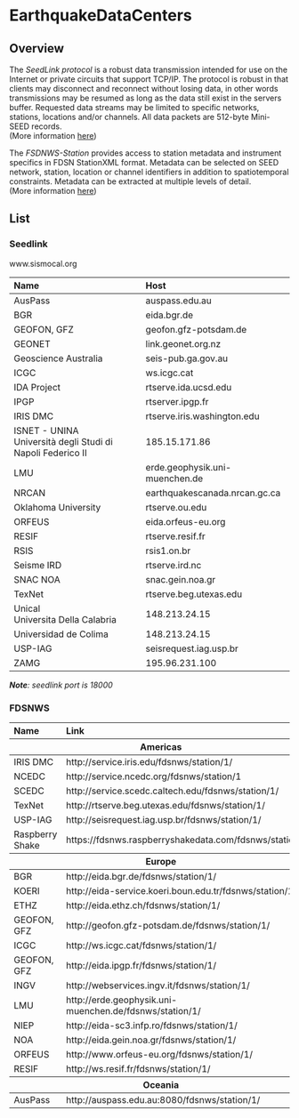 # EarthquakeDataCenters
## Overview
The *SeedLink protocol* is a robust data transmission intended for use on the Internet or private circuits that support TCP/IP. The protocol is robust in that clients may disconnect and reconnect without losing data, in other words transmissions may be resumed as long as the data still exist in the servers buffer. Requested data streams may be limited to specific networks, stations, locations and/or channels. All data packets are 512-byte Mini-SEED records.
<br>(More information [here](https://www.seiscomp.de/doc/apps/seedlink.html))

The *FSDNWS-Station* provides access to station metadata and instrument specifics in FDSN StationXML format. Metadata can be selected on SEED network, station, location or channel identifiers in addition to spatiotemporal constraints. Metadata can be extracted at multiple levels of detail.
<br>(More information [here](http://www.fdsn.org/webservices/))

## List

### Seedlink
<table>
	<thead>
		<tr><th align="left">Name</th><th align="left">Host</th></tr>
	</thead>
	<tbody>
		<tr><td align="left">AusPass</td><td align="left">auspass.edu.au</td></tr>
		<tr><td align="left">BGR</td><td align="left">eida.bgr.de</td></tr>
		<tr><td align="left">GEOFON, GFZ</td><td align="left">geofon.gfz-potsdam.de</td></tr>
    		<tr><td align="left">GEONET</td><td align="left">link.geonet.org.nz</td></tr>
		<tr><td align="left">Geoscience Australia</td><td align="left">seis-pub.ga.gov.au</td></tr>
		<tr><td align="left">ICGC</td><td align="left">ws.icgc.cat</td></tr>
		<tr><td align="left">IDA Project</td><td align="left">rtserve.ida.ucsd.edu</td></tr>
		<tr><td align="left">IPGP</td><td align="left">rtserver.ipgp.fr</td></tr>
		<tr><td align="left">IRIS DMC</td><td align="left">rtserve.iris.washington.edu</td></tr>
		<tr><td align="left">ISNET - UNINA<br>Università degli Studi di Napoli Federico II</td><td align="left">185.15.171.86</td></tr>
		<tr><td align="left">LMU</td><td align="left">erde.geophysik.uni-muenchen.de</td></tr>
		<tr><td align="left">NRCAN</td><td align="left">earthquakescanada.nrcan.gc.ca</td></tr>
		<tr><td align="left">Oklahoma University</td><td align="left">rtserve.ou.edu</td></tr>
		<tr><td align="left">ORFEUS</td><td align="left">eida.orfeus-eu.org</td></tr>
		<tr><td align="left">RESIF</td><td align="left">rtserve.resif.fr</td></tr>
		<tr><td align="left">RSIS</td><td align="left">rsis1.on.br</td></tr>
		<tr><td align="left">Seisme IRD</td><td align="left">rtserve.ird.nc</td></tr>
		<tr><td align="left">SNAC NOA</td><td align="left">snac.gein.noa.gr</td></tr>
		<tr><td align="left">TexNet</td><td align="left">rtserve.beg.utexas.edu</td></tr>
		www.sismocal.org
		<tr><td align="left">Unical<br>Universita Della Calabria</td><td align="left">148.213.24.15</td></tr>
		<tr><td align="left">Universidad de Colima</td><td align="left">148.213.24.15</td></tr>
		<tr><td align="left">USP-IAG</td><td align="left">seisrequest.iag.usp.br</td></tr>
		<tr><td align="left">ZAMG</td><td align="left">195.96.231.100</td></tr>
	</tbody>
</table>

***Note**: seedlink port is 18000*

### FDSNWS
<table>
	<thead>
		<tr><th align="left">Name</th><th align="left">Link</th></tr>
	</thead>
	<thead>
		<tr><th colspan="2" align="center">Americas</th></tr>
	</thead>
	<tbody>
		<tr><td align="left">IRIS DMC</td><td align="left">http://service.iris.edu/fdsnws/station/1/</td></tr>
		<tr><td align="left">NCEDC</td><td align="left">http://service.ncedc.org/fdsnws/station/1</td></tr>
		<tr><td align="left">SCEDC</td><td align="left">http://service.scedc.caltech.edu/fdsnws/station/1/</td></tr>
		<tr><td align="left">TexNet</td><td align="left">http://rtserve.beg.utexas.edu/fdsnws/station/1/</td></tr>
		<tr><td align="left">USP-IAG</td><td align="left">http://seisrequest.iag.usp.br/fdsnws/station/1/</td></tr>
		<tr><td align="left">Raspberry Shake</td><td align="left">https://fdsnws.raspberryshakedata.com/fdsnws/station/1</td></tr>
	<thead>
		<tr><th colspan="2" align="center">Europe</th></tr>
	</thead>
		<tr><td align="left">BGR</td><td align="left">http://eida.bgr.de/fdsnws/station/1/</td>
		<tr><td align="left">KOERI</td><td align="left">http://eida-service.koeri.boun.edu.tr/fdsnws/station/1/</td>
		<tr><td align="left">ETHZ</td><td align="left">http://eida.ethz.ch/fdsnws/station/1/</td>
   		<tr><td align="left">GEOFON, GFZ</td><td align="left">http://geofon.gfz-potsdam.de/fdsnws/station/1/</td></tr>
		<tr><td align="left">ICGC</td><td align="left">http://ws.icgc.cat/fdsnws/station/1/</td>
		<tr><td align="left">GEOFON, GFZ</td><td align="left">http://eida.ipgp.fr/fdsnws/station/1/</td>
		<tr><td align="left">INGV</td><td align="left">http://webservices.ingv.it/fdsnws/station/1/</td>
		<tr><td align="left">LMU</td><td align="left">http://erde.geophysik.uni-muenchen.de/fdsnws/station/1/</td>
		<tr><td align="left">NIEP</td><td align="left">http://eida-sc3.infp.ro/fdsnws/station/1/</td>
		<tr><td align="left">NOA</td><td align="left">http://eida.gein.noa.gr/fdsnws/station/1/</td>
		<tr><td align="left">ORFEUS</td><td align="left">http://www.orfeus-eu.org/fdsnws/station/1/</td>
		<tr><td align="left">RESIF</td><td align="left">http://ws.resif.fr/fdsnws/station/1/</td>
	</tbody>
	<thead>
		<tr><th colspan="2" align="center">Oceania</th></tr>
	</thead>
	<tbody>
		<tr><td align="left">AusPass</td><td align="left">http://auspass.edu.au:8080/fdsnws/station/1/</td></tr>
	
</table>
